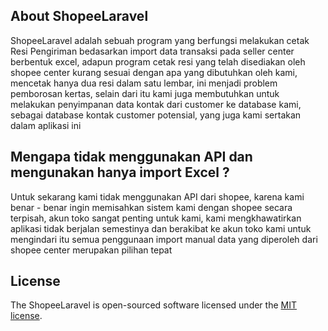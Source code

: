 ## About ShopeeLaravel

ShopeeLaravel adalah sebuah program yang berfungsi melakukan cetak Resi Pengiriman bedasarkan import data transaksi pada seller center berbentuk excel, adapun program cetak resi yang telah disediakan oleh shopee center kurang sesuai dengan apa yang dibutuhkan oleh kami, mencetak hanya dua resi dalam satu lembar, ini menjadi problem pemborosan kertas, selain dari itu kami juga membutuhkan untuk melakukan penyimpanan data kontak dari customer ke database kami, sebagai database kontak customer potensial, yang juga kami sertakan dalam aplikasi ini

## Mengapa tidak menggunakan API dan mengunakan hanya import Excel ?

Untuk sekarang kami tidak menggunakan API dari shopee, karena kami benar - benar ingin memisahkan sistem kami dengan shopee secara terpisah, akun toko sangat penting untuk kami, kami mengkhawatirkan aplikasi tidak berjalan semestinya dan berakibat ke akun toko kami untuk mengindari itu semua penggunaan import manual data yang diperoleh dari shopee center merupakan pilihan tepat


## License

The ShopeeLaravel is open-sourced software licensed under the [MIT license](https://opensource.org/licenses/MIT).
